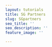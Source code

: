 ```yaml
---
layout: tutorials
title: SG Partners
slug: SGpartners
seo_title: ''
seo_description: ''
feature_image: ''

---
```

